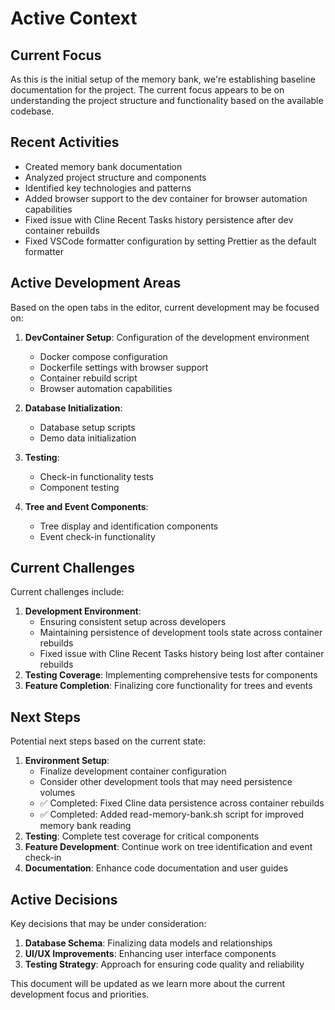 # Active Context

## Current Focus

As this is the initial setup of the memory bank, we're establishing baseline documentation for the project. The current focus appears to be on understanding the project structure and functionality based on the available codebase.

## Recent Activities

- Created memory bank documentation
- Analyzed project structure and components
- Identified key technologies and patterns
- Added browser support to the dev container for browser automation capabilities
- Fixed issue with Cline Recent Tasks history persistence after dev container rebuilds
- Fixed VSCode formatter configuration by setting Prettier as the default formatter

## Active Development Areas

Based on the open tabs in the editor, current development may be focused on:

1. **DevContainer Setup**: Configuration of the development environment

   - Docker compose configuration
   - Dockerfile settings with browser support
   - Container rebuild script
   - Browser automation capabilities

2. **Database Initialization**:

   - Database setup scripts
   - Demo data initialization

3. **Testing**:

   - Check-in functionality tests
   - Component testing

4. **Tree and Event Components**:
   - Tree display and identification components
   - Event check-in functionality

## Current Challenges

Current challenges include:

1. **Development Environment**:
   - Ensuring consistent setup across developers
   - Maintaining persistence of development tools state across container rebuilds
   - Fixed issue with Cline Recent Tasks history being lost after container rebuilds
2. **Testing Coverage**: Implementing comprehensive tests for components
3. **Feature Completion**: Finalizing core functionality for trees and events

## Next Steps

Potential next steps based on the current state:

1. **Environment Setup**:
   - Finalize development container configuration
   - Consider other development tools that may need persistence volumes
   - ✅ Completed: Fixed Cline data persistence across container rebuilds
   - ✅ Completed: Added read-memory-bank.sh script for improved memory bank reading
2. **Testing**: Complete test coverage for critical components
3. **Feature Development**: Continue work on tree identification and event check-in
4. **Documentation**: Enhance code documentation and user guides

## Active Decisions

Key decisions that may be under consideration:

1. **Database Schema**: Finalizing data models and relationships
2. **UI/UX Improvements**: Enhancing user interface components
3. **Testing Strategy**: Approach for ensuring code quality and reliability

This document will be updated as we learn more about the current development focus and priorities.
